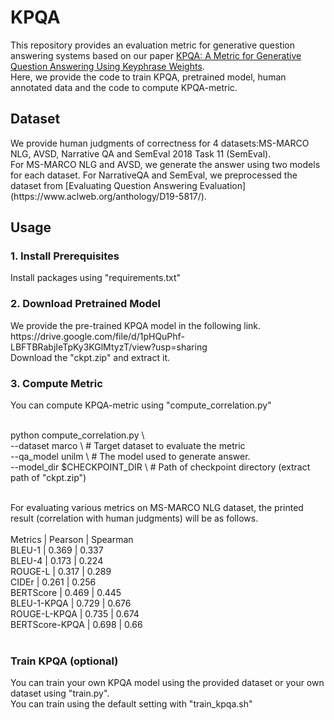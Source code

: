 # KPQA

This repository provides an evaluation metric for generative question answering systems based on our paper [KPQA: A Metric for Generative Question Answering Using Keyphrase Weights](https://arxiv.org/abs/2005.00192). <br> Here, we provide the code to train KPQA, pretrained model, human annotated data and the code to compute KPQA-metric.

<h2> Dataset </h2>
We provide human judgments of correctness for 4 datasets:MS-MARCO NLG, AVSD, Narrative QA and SemEval 2018 Task 11 (SemEval). <br>
For MS-MARCO NLG and AVSD, we generate the answer using two models for each dataset.
For NarrativeQA and SemEval, we preprocessed the dataset from [Evaluating Question Answering Evaluation](https://www.aclweb.org/anthology/D19-5817/).

<h2> Usage </h2>

<h3> 1. Install Prerequisites </h3>
Install packages using "requirements.txt"

<h3> 2. Download Pretrained Model </h3>
We provide the pre-trained KPQA model in the following link. <br>
https://drive.google.com/file/d/1pHQuPhf-LBFTBRabjIeTpKy3KGlMtyzT/view?usp=sharing <br>
Download the "ckpt.zip" and extract it.

<h3> 3. Compute Metric </h3>
You can compute KPQA-metric using "compute_correlation.py" <br><br>

python compute_correlation.py \ <br>
  --dataset marco \ # Target dataset to evaluate the metric <br>
  --qa_model unilm \ # The model used to generate answer. <br>
  --model_dir $CHECKPOINT_DIR \ # Path of checkpoint directory (extract path of "ckpt.zip") <br><br>

For evaluating various metrics on MS-MARCO NLG dataset, the printed result (correlation with human judgments) will be as follows. <br><br>
Metrics         | Pearson    | Spearman <br>
BLEU-1          | 0.369      | 0.337 <br>
BLEU-4          | 0.173      | 0.224 <br>
ROUGE-L         | 0.317      | 0.289 <br>
CIDEr           | 0.261      | 0.256 <br>
BERTScore       | 0.469      | 0.445 <br>
BLEU-1-KPQA     | 0.729      | 0.676 <br>
ROUGE-L-KPQA    | 0.735      | 0.674 <br>
BERTScore-KPQA  | 0.698      | 0.66 <br><br>

<h3> Train KPQA (optional) </h3>
You can train your own KPQA model using the provided dataset or your own dataset using "train.py".<br>
You can train using the default setting with "train_kpqa.sh"
